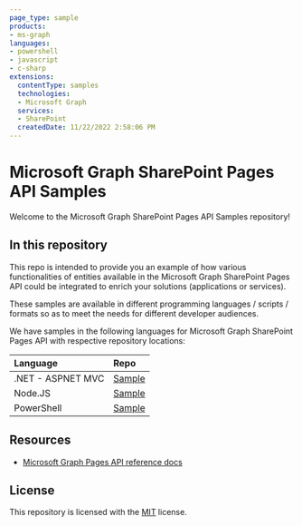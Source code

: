 ```yaml
---
page_type: sample
products:
- ms-graph
languages:
- powershell
- javascript
- c-sharp
extensions:
  contentType: samples
  technologies:
  - Microsoft Graph 
  services:
  - SharePoint
  createdDate: 11/22/2022 2:58:06 PM
---
```

# Microsoft Graph SharePoint Pages API Samples

Welcome to the Microsoft Graph SharePoint Pages API Samples repository!

## In this repository

This repo is intended to provide you an example of how various functionalities of entities available in the Microsoft Graph SharePoint Pages API could be integrated to enrich your solutions (applications or services). 

These samples are available in different programming languages / scripts / formats so as to meet the needs for different developer audiences. 

We have samples in the following languages for Microsoft Graph SharePoint Pages API with respective repository locations:

| **Language**   | **Repo** | 
|:---------------|:--------|
| .NET - ASPNET MVC | [Sample](./QuickStarts/Csharp) |
| Node.JS | [Sample](./QuickStarts/NodeJS) |
| PowerShell | [Sample](./QuickStarts/PowerShell)|

## Resources
* [Microsoft Graph Pages API reference docs](https://developer.microsoft.com/en-us/graph/docs/api-reference/beta/resources/sitePage)

## License
This repository is licensed with the [MIT](./LICENSE) license. 